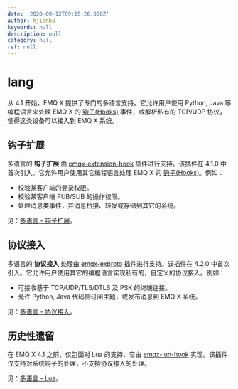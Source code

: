 ```yaml
---
date: '2020-09-12T09:15:26.000Z'
author: hjianbo
keywords: null
description: null
category: null
ref: null
---
```


# lang

从 4.1 开始，EMQ X 提供了专门的多语言支持。它允许用户使用 Python, Java 等编程语言来处理 EMQ X 的 [钩子\(Hooks\)](hooks.md) 事件，或解析私有的 TCP/UDP 协议，使得这类设备可以接入到 EMQ X 系统。

## 钩子扩展

多语言的 **钩子扩展** 由 [emqx-extension-hook](https://github.com/emqx/emqx-extension-hook) 插件进行支持。该插件在 4.1.0 中首次引入。它允许用户使用其它编程语言处理 EMQ X 的 [钩子\(Hooks\)](hooks.md)。例如：

* 校验某客户端的登录权限。
* 校验某客户端 PUB/SUB 的操作权限。
* 处理消息类事件，并消息桥接、转发或存储到其它的系统。

见：[多语言 - 钩子扩展](lang-exhook.md)。

## 协议接入

多语言的 **协议接入** 处理由 [emqx-exproto](https://github.com/emqx/emqx-exproto) 插件进行支持。该插件在 4.2.0 中首次引入。它允许用户使用其它的编程语言实现私有的，自定义的协议接入。例如：

* 可接收基于 TCP/UDP/TLS/DTLS 及 PSK 的终端连接。
* 允许 Python, Java 代码侧订阅主题，或发布消息到 EMQ X 系统。

见：[多语言 - 协议接入](lang-exproto.md)。

## 历史性遗留

在 EMQ X 4.1 之前，仅包函对 Lua 的支持，它由 [emqx-lun-hook](https://github.com/emqx/emqx-lua-hook) 实现。该插件仅支持对系统钩子的处理，不支持协议接入的处理。

见：[多语言 - Lua](lang-lua.md)。


